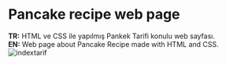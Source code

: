 # Pancake recipe web page
<b>TR:</b> HTML ve CSS ile yapılmış Pankek Tarifi konulu web sayfası.<br>
<b>EN:</b> Web page about Pancake Recipe made with HTML and CSS.![indextarif](https://user-images.githubusercontent.com/109991448/200273330-c78ec8d2-0eee-49e4-a779-a8b860a13f71.jpg)
<br>
